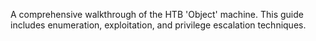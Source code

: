 A comprehensive walkthrough of the HTB 'Object' machine. This guide includes enumeration, exploitation, and privilege escalation techniques.